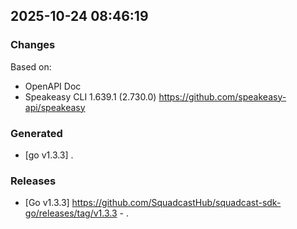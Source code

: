 

## 2025-10-24 08:46:19
### Changes
Based on:
- OpenAPI Doc  
- Speakeasy CLI 1.639.1 (2.730.0) https://github.com/speakeasy-api/speakeasy
### Generated
- [go v1.3.3] .
### Releases
- [Go v1.3.3] https://github.com/SquadcastHub/squadcast-sdk-go/releases/tag/v1.3.3 - .